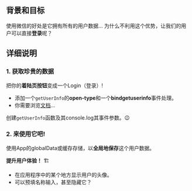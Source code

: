 ## 背景和目标

使用微信的好处是它拥有所有的用户数据... 为什么不利用这个优势，让我们的用户可以直接**登录**呢？

## 详细说明

### 1. 获取珍贵的数据

把你的**着陆页按钮**变成一个Login（登录）! 

- 添加一个`getUserInfo`的**open-type**和一个**bindgetuserinfo**事件处理。
- 你需要浏览[文档](https://developers.weixin.qq.com/miniprogram/en/dev/component/button.html)...

创建`getUserInfo`函数及其console.log其事件参数。😉

### 2. 来使用它吧!

使用App的globalData或缓存存储，以**全局地保存**这个用户数据。

**提升用户体验！** 🏗️

- 在应用程序中的某个地方显示用户的头像。
- 可以预填名称输入，甚至隐藏它？
